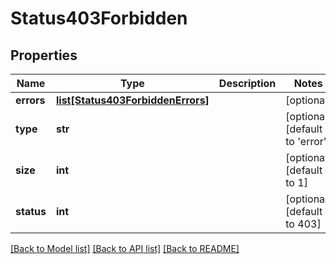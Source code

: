 # Status403Forbidden

## Properties
Name | Type | Description | Notes
------------ | ------------- | ------------- | -------------
**errors** | [**list[Status403ForbiddenErrors]**](Status403ForbiddenErrors.md) |  | [optional] 
**type** | **str** |  | [optional] [default to 'error']
**size** | **int** |  | [optional] [default to 1]
**status** | **int** |  | [optional] [default to 403]

[[Back to Model list]](../README.md#documentation-for-models) [[Back to API list]](../README.md#documentation-for-api-endpoints) [[Back to README]](../README.md)

